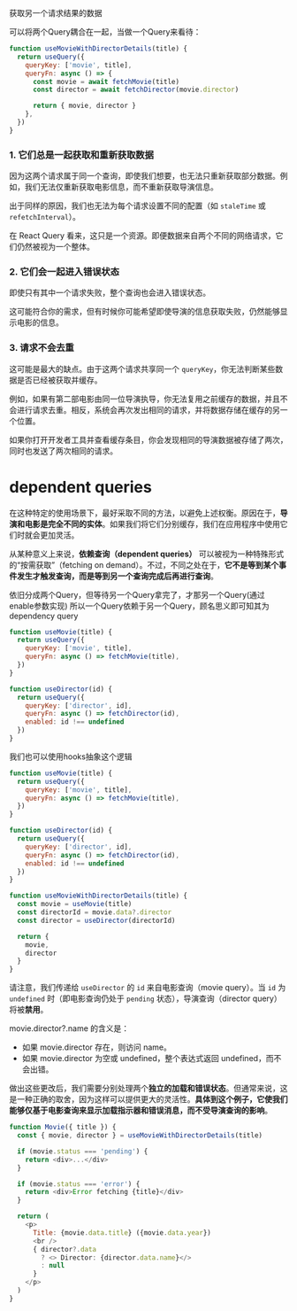 
获取另一个请求结果的数据

可以将两个Query耦合在一起，当做一个Query来看待：

```js
function useMovieWithDirectorDetails(title) {
  return useQuery({
    queryKey: ['movie', title],
    queryFn: async () => {
      const movie = await fetchMovie(title)
      const director = await fetchDirector(movie.director)

      return { movie, director }
    },
  })
}
```

### 1. 它们总是一起获取和重新获取数据

因为这两个请求属于同一个查询，即使我们想要，也无法只重新获取部分数据。例如，我们无法仅重新获取电影信息，而不重新获取导演信息。

出于同样的原因，我们也无法为每个请求设置不同的配置（如 `staleTime` 或 `refetchInterval`）。

在 React Query 看来，这只是一个资源。即便数据来自两个不同的网络请求，它们仍然被视为一个整体。

### 2. 它们会一起进入错误状态

即使只有其中一个请求失败，整个查询也会进入错误状态。

这可能符合你的需求，但有时候你可能希望即使导演的信息获取失败，仍然能够显示电影的信息。

### 3. 请求不会去重

这可能是最大的缺点。由于这两个请求共享同一个 `queryKey`，你无法判断某些数据是否已经被获取并缓存。

例如，如果有第二部电影由同一位导演执导，你无法复用之前缓存的数据，并且不会进行请求去重。相反，系统会再次发出相同的请求，并将数据存储在缓存的另一个位置。

如果你打开开发者工具并查看缓存条目，你会发现相同的导演数据被存储了两次，同时也发送了两次相同的请求。

# dependent queries

在这种特定的使用场景下，最好采取不同的方法，以避免上述权衡。原因在于，**导演和电影是完全不同的实体**。如果我们将它们分别缓存，我们在应用程序中使用它们时就会更加灵活。

从某种意义上来说，**依赖查询（dependent queries）** 可以被视为一种特殊形式的“按需获取”（fetching on demand）。不过，不同之处在于，**它不是等到某个事件发生才触发查询，而是等到另一个查询完成后再进行查询**。

依旧分成两个Query，但等待另一个Query拿完了，才那另一个Query(通过enable参数实现)
所以一个Query依赖于另一个Query，顾名思义即可知其为dependency query

```js
function useMovie(title) {
  return useQuery({
    queryKey: ['movie', title],
    queryFn: async () => fetchMovie(title),
  })
}

function useDirector(id) {
  return useQuery({
    queryKey: ['director', id],
    queryFn: async () => fetchDirector(id),
    enabled: id !== undefined
  })
}
```

我们也可以使用hooks抽象这个逻辑

```js
function useMovie(title) {
  return useQuery({
    queryKey: ['movie', title],
    queryFn: async () => fetchMovie(title),
  })
}

function useDirector(id) {
  return useQuery({
    queryKey: ['director', id],
    queryFn: async () => fetchDirector(id),
    enabled: id !== undefined
  })
}

function useMovieWithDirectorDetails(title) {
  const movie = useMovie(title)
  const directorId = movie.data?.director
  const director = useDirector(directorId)

  return {
    movie,
    director
  }
}
```

请注意，我们传递给 `useDirector` 的 `id` 来自电影查询（movie query）。当 `id` 为 `undefined` 时（即电影查询仍处于 `pending` 状态），导演查询（director query）将被**禁用**。

movie.director?.name 的含义是：
- 如果 movie.director 存在，则访问 name。
- 如果 movie.director 为空或 undefined，整个表达式返回 undefined，而不会出错。

做出这些更改后，我们需要分别处理两个**独立的加载和错误状态**。但通常来说，这是一种正确的取舍，因为这样可以提供更大的灵活性。**具体到这个例子，它使我们能够仅基于电影查询来显示加载指示器和错误消息，而不受导演查询的影响**。

```js nums {4,5,6,7,8,9,10,16,17,18,19}
function Movie({ title }) {
  const { movie, director } = useMovieWithDirectorDetails(title)

  if (movie.status === 'pending') {
    return <div>...</div>
  }

  if (movie.status === 'error') {
    return <div>Error fetching {title}</div>
  }

  return (
    <p>
      Title: {movie.data.title} ({movie.data.year})
      <br />
      { director?.data
        ? <> Director: {director.data.name}</>
        : null
      }
    </p>
  )
}
```

